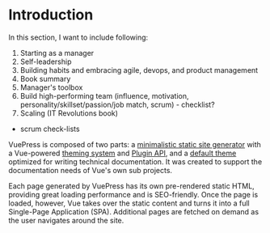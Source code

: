 # Introduction

In this section, I want to include following:

1. Starting as a manager
2. Self-leadership
3. Building habits and embracing agile, devops, and product management
4. Book summary
5. Manager's toolbox
6. Build high-performing team (influence, motivation, personality/skillset/passion/job match, scrum) - checklist?
7. Scaling (IT Revolutions book)

- scrum check-lists

VuePress is composed of two parts: a [minimalistic static site generator](https://github.com/vuejs/vuepress/tree/master/packages/%40vuepress/core) with a Vue-powered [theming system](https://v1.vuepress.vuejs.org/theme/) and [Plugin API](https://v1.vuepress.vuejs.org/plugin/), and a [default theme](https://v1.vuepress.vuejs.org/theme/default-theme-config.html) optimized for writing technical documentation. It was created to support the documentation needs of Vue's own sub projects.

Each page generated by VuePress has its own pre-rendered static HTML, providing great loading performance and is SEO-friendly. Once the page is loaded, however, Vue takes over the static content and turns it into a full Single-Page Application (SPA). Additional pages are fetched on demand as the user navigates around the site.

<demo-1/>
<OtherComponent/>
<Foo-Bar/>
